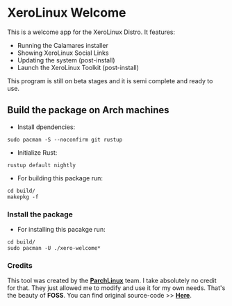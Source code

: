 # XeroLinux Welcome

This is a welcome app for the XeroLinux Distro. It features:

- Running the Calamares installer
- Showing XeroLinux Social Links
- Updating the system (post-install)
- Launch the XeroLinux Toolkit (post-install)

This program is still on beta stages and it is semi complete and ready to use.

## Build the package on Arch machines

- Install dpendencies:
```shell
sudo pacman -S --noconfirm git rustup
```

- Initialize Rust:
```shell
rustup default nightly
```

- For building this package run:
```shell
cd build/
makepkg -f
```

### Install the package
- For installing this pacakge run:
```shell
cd build/
sudo pacman -U ./xero-welcome*
```

### Credits

This tool was created by the [**ParchLinux**](https://parchlinux.com/en) team. I take absolutely no credit for that. They just allowed me to modify and use it for my own needs. That's the beauty of **FOSS**. You can find original source-code >> [**Here**](https://git.parchlinux.com/applications/parch-welcome/-/tree/main?ref_type=heads).
